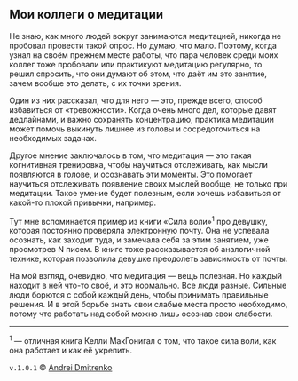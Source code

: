 ## Мои коллеги о медитации

Не знаю, как много людей вокруг занимаются медитацией, никогда не пробовал провести такой опрос. Но думаю, что мало. Поэтому, когда узнал на своём прежнем месте работы, что пара человек среди моих коллег тоже пробовали или практикуют медитацию регулярно, то решил спросить, что они думают об этом, что даёт им это занятие, зачем вообще это делать, с их точки зрения.

Один из них рассказал, что для него &mdash; это, прежде всего, способ избавиться от &laquo;тревожности&raquo;. Когда очень много дел, которые давят дедлайнами, и важно сохранять концентрацию, практика медитации может помочь выкинуть лишнее из головы и сосредоточиться на необходимых задачах.  

Другое мнение заключалось в том, что медитация &mdash; это такая когнитивная тренировка, чтобы научиться отслеживать, как мысли появляются в голове, и осознавать эти моменты. Это помогает научиться отслеживать появление своих мыслей вообще, не только при медитации. Такое умение будет полезным, если хочешь избавиться от какой-то плохой привычки, например.  

Тут мне вспоминается пример из книги &laquo;Сила воли&raquo;<sup>1</sup> про девушку, которая постоянно проверяла электронную почту. Она не успевала осознать, как заходит туда, и замечала себя за этим занятием, уже просмотрев N писем. В книге тоже рассказывается об аналогичной технике, которая позволила девушке преодолеть зависимость от почты.  

На мой взгляд, очевидно, что медитация &mdash; вещь полезная. Но каждый находит в ней что-то своё, и это нормально. Все люди разные. Сильные люди борются с собой каждый день, чтобы принимать правильные решения. И в этой борьбе знать свои слабые места просто необходимо, потому что работать над собой можно лишь осознав свои слабости.

----
<sup>1</sup> &mdash; отличная книга Келли МакГонигал о том, что такое сила воли, как она работает и как её укрепить.

`v.1.0.1` &copy; [Andrei Dmitrenko](https://finelit.github.io/blog)
